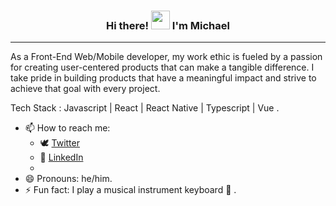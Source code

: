<h3 align="center"> Hi there! <img src="https://raw.githubusercontent.com/MartinHeinz/MartinHeinz/master/wave.gif" height="30px"> I'm <B>Michael</B></h3>
<hr>

As a Front-End Web/Mobile developer, my work ethic is fueled by a passion for creating user-centered products that can make a tangible difference. I take pride in building products that have a meaningful impact and strive to achieve that goal with every project.

Tech Stack : Javascript | React | React Native | Typescript | Vue .

- 📫 How to reach me: 
  * 🕊 [Twitter](https://twitter.com/cmcWebCode "My Twitter")
  * 📱 [LinkedIn](https://www.linkedin.com/in/michael-chinweike-467360a8/ "My LinkedIn")
  * 
- 😄 Pronouns: he/him.
- ⚡ Fun fact: I play a musical instrument keyboard 🎹 .
<!--
## 🔧 Technologies & Tools


Here are some ideas to get you started:

- 🔭 I’m currently working on ...
- 🌱 I’m currently learning ...
- 👯 I’m looking to collaborate on ...
- 🤔 I’m looking for help with ...
- 💬 Ask me about ...
- 📫 How to reach me: ...
- 😄 Pronouns: ...
- ⚡ Fun fact: ...
-->

